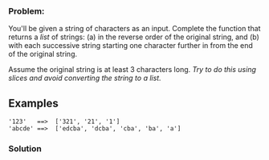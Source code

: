 ### Problem:
<p>You&apos;ll be given a string of characters as an input. Complete the function that returns a <em>list</em> of strings: 
(a) in the reverse order of the original string, and 
(b) with each successive string starting one character further in from the end of the original string.  </p>
<p>Assume the original string is at least 3 characters long.  <em>Try to do this using slices and avoid converting the string to a list.</em></p>
<h2 id="examples">Examples</h2>
<pre><code class="language-python">&apos;123&apos;   ==&gt;  [&apos;321&apos;, &apos;21&apos;, &apos;1&apos;]
&apos;abcde&apos; ==&gt;  [&apos;edcba&apos;, &apos;dcba&apos;, &apos;cba&apos;, &apos;ba&apos;, &apos;a&apos;]</code></pre>

### Solution
